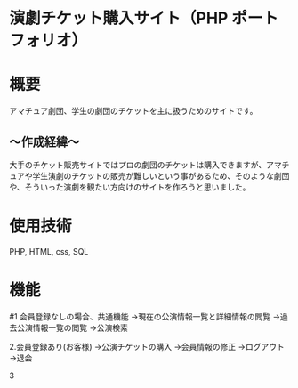 # 演劇チケット購入サイト（PHP ポートフォリオ）

# 概要
アマチュア劇団、学生の劇団のチケットを主に扱うためのサイトです。

## ～作成経緯～
 大手のチケット販売サイトではプロの劇団のチケットは購入できますが、アマチュアや学生演劇のチケットの販売が難しいという事があるため、そのような劇団や、そういった演劇を観たい方向けのサイトを作ろうと思いました。

# 使用技術
PHP, HTML, css, SQL

# 機能
#1 会員登録なしの場合、共通機能
 →現在の公演情報一覧と詳細情報の閲覧
 →過去公演情報一覧の閲覧
 →公演検索

2.会員登録あり(お客様)
 →公演チケットの購入
 →会員情報の修正
 →ログアウト
 →退会

3
 
